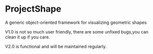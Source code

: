 # ProjectShape
A generic object-oriented framework for visualizing geometric shapes

V1.0 is not so much user friendly, there are some unfixed bugs,you can clean it up if you care.

V2.0 is functional and will be maintained regularly.
